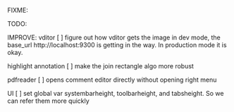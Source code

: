 FIXME:

TODO:

IMPROVE:
vditor
[ ] figure out how vditor gets the image in dev mode, the base_url http://localhost:9300 is getting in the way. In production mode it is okay.

highlight annotation
[ ] make the join rectangle algo more robust

pdfreader
[ ] opens comment editor directly without opening right menu

UI
[ ] set global var systembarheight, toolbarheight, and tabsheight. So we can refer them more quickly
